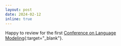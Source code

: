 ```yaml
---
layout: post
date: 2024-02-12
inline: true
---
```


Happy to review for the first [Conference on Language Modeling](https://colmweb.org/index.html){:target="\_blank"}.
